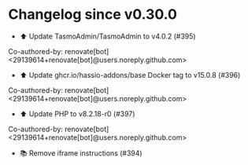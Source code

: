 # Changelog since v0.30.0
- ⬆️ Update TasmoAdmin/TasmoAdmin to v4.0.2 (#395)

Co-authored-by: renovate[bot] <29139614+renovate[bot]@users.noreply.github.com> 
- ⬆️ Update ghcr.io/hassio-addons/base Docker tag to v15.0.8 (#396)

Co-authored-by: renovate[bot] <29139614+renovate[bot]@users.noreply.github.com> 
- ⬆️ Update PHP to v8.2.18-r0 (#397)

Co-authored-by: renovate[bot] <29139614+renovate[bot]@users.noreply.github.com> 
- 📚 Remove iframe instructions (#394) 
